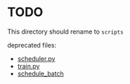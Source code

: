 # TODO

This directory should rename to `scripts`

deprecated files:
* [scheduler.py](scheduler.py)
* [train.py](train.py)
* [schedule_batch](schedule_batch.py)